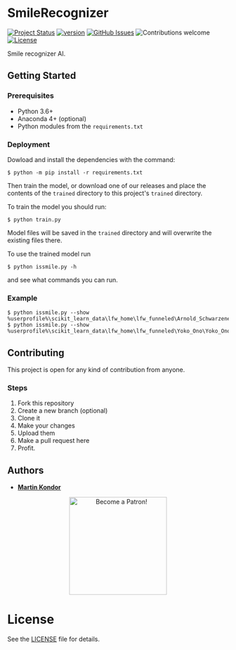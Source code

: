 # SmileRecognizer

[![Project Status](https://img.shields.io/badge/status-active-brightgreen.svg)](https://github.com/MartinKondor/SmileRecognizer/)
[![version](https://img.shields.io/badge/version-2019.07-brightgreen.svg)](https://github.com/MartinKondor/SmileRecognizer)
[![GitHub Issues](https://img.shields.io/github/issues/MartinKondor/SmileRecognizer.svg)](https://github.com/MartinKondor/SmileRecognizer/issues)
![Contributions welcome](https://img.shields.io/badge/contributions-welcome-blue.svg)
[![License](https://img.shields.io/badge/license-MIT-blue.svg)](https://opensource.org/licenses/MIT)

Smile recognizer AI.

## Getting Started

### Prerequisites

* Python 3.6+
* Anaconda 4+ (optional)
* Python modules from the `requirements.txt`

### Deployment

Dowload and install the dependencies with the command:

```
$ python -m pip install -r requirements.txt
```

Then train the model, or download one of our releases and place the contents of the `trained` directory to this project's `trained` directory.

To train the model you should run:

```
$ python train.py
```

Model files will be saved in the `trained` directory and will overwrite the existing files there.

To use the trained model run

```
$ python issmile.py -h
```

and see what commands you can run.

### Example

```
$ python issmile.py --show %userprofile%\scikit_learn_data\lfw_home\lfw_funneled\Arnold_Schwarzenegger\Arnold_Schwarzenegger_0006.jpg
$ python issmile.py --show %userprofile%\scikit_learn_data\lfw_home\lfw_funneled\Yoko_Ono\Yoko_Ono_0003.jpg
```

## Contributing

This project is open for any kind of contribution from anyone.

### Steps

1. Fork this repository
2. Create a new branch (optional)
3. Clone it
4. Make your changes
5. Upload them
6. Make a pull request here
7. Profit.

## Authors

* **[Martin Kondor](https://github.com/MartinKondor)**

<p align="center"><a href="https://www.patreon.com/bePatron?u=17006186" data-patreon-widget-type="become-patron-button"><img width="222" class="img-responsive" alt="Become a Patron!" title="Become a Patron!" src="https://martinkondor.github.io/img/become_a_patron_button.png"></a></p>

# License

See the [LICENSE](LICENSE) file for details.
